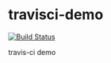 # travisci-demo

[![Build Status](https://travis-ci.org/MinFE/travisci-demo.svg?branch=master)](https://travis-ci.org/MinFE/travisci-demo)

travis-ci demo
